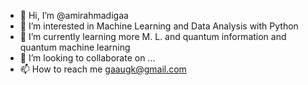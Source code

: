 - 👋 Hi, I’m @amirahmadigaa
- 👀 I’m interested in Machine Learning and Data Analysis with Python
- 🌱 I’m currently learning more M. L. and quantum information and quantum machine learning
- 💞️ I’m looking to collaborate on ...
- 📫 How to reach me gaaugk@gmail.com

<!---
amirahmadigaa/amirahmadigaa is a ✨ special ✨ repository because its `README.md` (this file) appears on your GitHub profile.
You can click the Preview link to take a look at your changes.
--->
